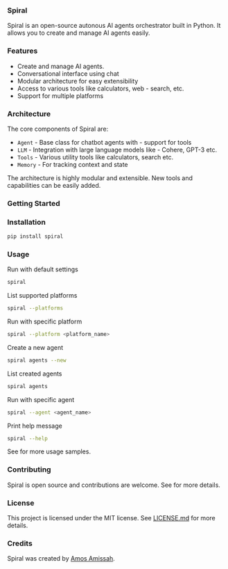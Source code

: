 ### Spiral
Spiral is an open-source autonous AI agents orchestrator built in Python. It allows you to create and manage AI agents easily.

### Features
- Create and manage AI agents.
- Conversational interface using chat
- Modular architecture for easy extensibility
- Access to various tools like calculators, web - search, etc.
- Support for multiple platforms

### Architecture
The core components of Spiral are:

- `Agent` - Base class for chatbot agents with - support for tools
- `LLM` - Integration with large language models like - Cohere, GPT-3 etc.
- `Tools` - Various utility tools like calculators, search etc.
- `Memory` - For tracking context and state

The architecture is highly modular and extensible. New tools and capabilities can be easily added.

### Getting Started

### Installation
```sh
pip install spiral
```

### Usage
Run with default settings
```bash
spiral
```

List supported platforms
```bash
spiral --platforms
```

Run with specific platform
```bash
spiral --platform <platform_name>
```

Create a new agent
```bash
spiral agents --new
```

List created agents
```bash
spiral agents
```

Run with specific agent
```bash
spiral --agent <agent_name>
```

Print help message
```bash
spiral --help
```

See [](examples) for more usage samples.

### Contributing
Spiral is open source and contributions are welcome. See [](CONTRIBUTING.md) for more details.

### License
This project is licensed under the MIT license. See [LICENSE.md](LICENSE.md) for more details.

### Credits
Spiral was created by [Amos Amissah](https://github.com/theonlyamos).
